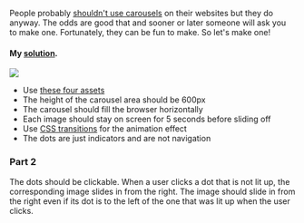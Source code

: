People probably <a href="http://shouldiuseacarousel.com/">shouldn't use carousels</a> on their websites but they do anyway. The odds are good that and sooner or later someone will ask you to make one. Fortunately, they can be fun to make. So let's make one!

#### My [solution](https://github.com/doctor-uz/2.JavaScript-HTML-CSS/tree/master/Kitty_Carousel).



<img src="carousel.gif">

* Use <a href="assets">these four assets</a>
* The height of the carousel area should be 600px
* The carousel should fill the browser horizontally
* Each image should stay on screen for 5 seconds before sliding off
* Use <a href="https://developer.mozilla.org/en-US/docs/Web/CSS/CSS_Transitions/Using_CSS_transitions">CSS transitions</a> for the animation effect
* The dots are just indicators and are not navigation

### Part 2

The dots should be clickable. When a user clicks a dot that is not lit up, the corresponding image slides in from the right. The image should slide in from the right even if its dot is to the left of the one that was lit up when the user clicks.